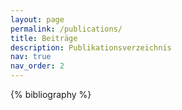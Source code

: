 ```yaml
---
layout: page
permalink: /publications/
title: Beiträge
description: Publikationsverzeichnis
nav: true
nav_order: 2
---
```


<!-- _pages/publications.md -->
<div class="publications">

{% bibliography %}

</div>
